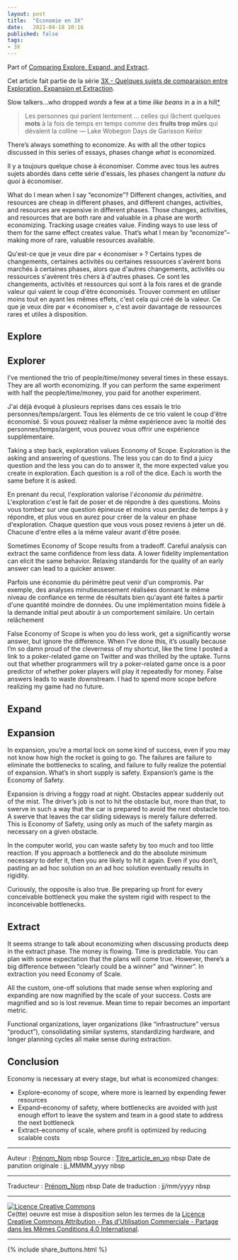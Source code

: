 ```yaml
---
layout: post
title:  "Economie en 3X"
date:   2021-04-18 10:16
published: false
tags:
- 3X
---
```


Part of [Comparing Explore, Expand, and Extract](https://www.facebook.com/notes/kent-beck/comparing-explore-expand-and-extract-topics-in-3x/1241983035834558).

Cet article fait partie de la série [3X - Quelques sujets de comparaison entre Exploration, Expansion et Extraction](http://www.les-traducteurs-agiles.org/2021/04/18/3x-quelques-sujets-de-comparaison-entre-exploration-expansion-et-extraction.html).

Slow talkers...who dropped _words_ a few at a time _like beans_ in a in a hill[*](https://l.facebook.com/l.php?u=https%3A%2F%2Fbooks.google.com%2Fbooks%3Fid%3D23BndRDqHNwC%26lpg%3DPT27%26ots%3DwYdlyvijB1%26dq%3Dwords%2520like%2520beans%2520into%2520a%2520hill%2520garrison%26pg%3DPT27%23v%3Donepage%26q%3Dwords%2520like%2520beans%2520into%2520a%2520hill%2520garrison%26f%3Dfalse&h=AT0r0tix9tm508mhIlPuLJiTikUVB-7O4tt9cHqX5ZipRjIQffpWpa4acAmnG9_YE5TNrggpEMu5exurJlReRplL6wmLgEDBYrVZNaz8nSd7ifyTt6spk2OOpYgErQkb0Ojityyg771VFkZ7ZfUSVydEoXs)

> Les personnes qui parlent lentement … celles qui lâchent quelques **mots** à la fois de temps en temps comme des **fruits trop mûrs** qui dévalent la colline — Lake Wobegon Days de Garisson Keilor

There’s always something to economize. As with all the other topics discussed in this series of essays, phases change _what_ is economized.

Il y a toujours quelque chose à économiser. Comme avec tous les autres sujets abordés dans cette série d'essais, les phases changent la _nature du quoi_ à économiser.

What do I mean when I say “economize”? Different changes, activities, and resources are cheap in different phases, and different changes, activities, and resources are expensive in different phases. Those changes, activities, and resources that are both rare and valuable in a phase are worth economizing. Tracking usage creates value. Finding ways to use less of them for the same effect creates value. That’s what I mean by “economize”–making more of rare, valuable resources available.

Qu'est-ce que je veux dire par « économiser » ? Certains types de changements, certaines activités ou certaines ressources s'avèrent bons marchés à certaines phases, alors que d'autres changements, activités ou ressources s'avèrent très chers à d'autres phases. Ce sont les changements, activités et ressources qui sont à la fois rares et de grande valeur qui valent le coup d'être économisés. Trouver comment en utiliser moins tout en ayant les mêmes effets, c'est cela qui créé de la valeur.  Ce que je veux dire par « économiser », c'est avoir davantage de ressources rares et utiles à disposition.

## Explore

## Explorer

I’ve mentioned the trio of people/time/money several times in these essays. They are all worth economizing. If you can perform the same experiment with half the people/time/money, you paid for another experiment.

J'ai déjà évoqué à plusieurs reprises dans ces essais le trio personnes/temps/argent. Tous les éléments de ce trio valent le coup d'être économisé. Si vous pouvez réaliser la même expérience avec la moitié des personnes/temps/argent, vous pouvez vous offrir une expérience supplémentaire.

Taking a step back, exploration values Economy of Scope. Exploration is the asking and answering of questions. The less you can do to find a juicy question and the less you can do to answer it, the more expected value you create in exploration. Each question is a roll of the dice. Each is worth the same before it is asked.

En prenant du recul, l'exploration valorise l'_économie du périmètre_. L'exploration c'est le fait de poser et de répondre à des questions. Moins vous tombez sur une question épineuse et moins vous perdez de temps à y répondre, et plus vous en aurez pour créer de la valeur en phase d'exploration. Chaque question que vous vous posez reviens à jeter un dé. Chacune d'entre elles a la même valeur avant d'être posée.

Sometimes Economy of Scope results from a tradeoff. Careful analysis can extract the same confidence from less data. A lower fidelity implementation can elicit the same behavior. Relaxing standards for the quality of an early answer can lead to a quicker answer.

Parfois une économie du périmètre peut venir d'un compromis. Par exemple, des analyses minutieusesement réalisées donnant le même niveau de confiance en terme de résultats bien qu'ayant été faites à partir d'une quantité moindre de données. Ou une implémentation moins fidèle à la demande initial peut aboutir à un comportement similaire. Un certain relâchement

False Economy of Scope is when you do less work, get a significantly worse answer, but ignore the difference. When I’ve done this, it’s usually because I’m so damn proud of the cleverness of my shortcut, like the time I posted a link to a poker-related game on Twitter and was thrilled by the uptake. Turns out that whether programmers will try a poker-related game once is a poor predictor of whether poker players will play it repeatedly for money. False answers leads to waste downstream. I had to spend more scope before realizing my game had no future.



## Expand

## Expansion

In expansion, you’re a mortal lock on some kind of success, even if you may not know how high the rocket is going to go. The failures are failure to eliminate the bottlenecks to scaling, and failure to fully realize the potential of expansion. What’s in short supply is safety. Expansion’s game is the Economy of Safety.



Expansion is driving a foggy road at night. Obstacles appear suddenly out of the mist. The driver’s job is not to hit the obstacle but, more than that, to swerve in such a way that the car is prepared to avoid the next obstacle too. A swerve that leaves the car sliding sideways is merely failure deferred. This is Economy of Safety, using only as much of the safety margin as necessary on a given obstacle.



In the computer world, you can waste safety by too much and too little reaction. If you approach a bottleneck and do the absolute minimum necessary to defer it, then you are likely to hit it again. Even if you don’t, pasting an ad hoc solution on an ad hoc solution eventually results in rigidity.



Curiously, the opposite is also true. Be preparing up front for every conceivable bottleneck you make the system rigid with respect to the inconceivable bottlenecks.



## Extract



It seems strange to talk about economizing when discussing products deep in the extract phase. The money is flowing. Time is predictable. You can plan with some expectation that the plans will come true. However, there’s a big difference between “clearly could be a winner” and “winner”. In extraction you need Economy of Scale.



All the custom, one-off solutions that made sense when exploring and expanding are now magnified by the scale of your success. Costs are magnified and so is lost revenue. Mean time to repair becomes an important metric.



Functional organizations, layer organizations (like “infrastructure” versus “product”), consolidating similar systems, standardizing hardware, and longer planning cycles all make sense during extraction.



## Conclusion



Economy is necessary at every stage, but what is economized changes:



- Explore–economy of scope, where more is learned by expending fewer resources
- Expand–economy of safety, where bottlenecks are avoided with just enough effort to leave the system and team in a good state to address the next bottleneck
- Extract–economy of scale, where profit is optimized by reducing scalable costs


---
Auteur : [Prénom_Nom](url_bio)  nbsp
Source : [Titre_article_en_vo](url_article_en_vo)  nbsp
Date de parution originale : jj_MMMM_yyyy  nbsp

---
Traducteur : [Prénom_Nom](url_bio)  nbsp
Date de traduction : jj/mm/yyyy  nbsp

---

<a rel="license" href="http://creativecommons.org/licenses/by-nc-sa/4.0/"><img alt="Licence Creative Commons" style="border-width:0" src="http://i.creativecommons.org/l/by-nc-sa/4.0/88x31.png" /></a><br />Ce(tte) oeuvre est mise à disposition selon les termes de la <a rel="license" href="http://creativecommons.org/licenses/by-nc-sa/4.0/">Licence Creative Commons Attribution - Pas d'Utilisation Commerciale - Partage dans les Mêmes Conditions 4.0 International</a>.

---

{% include share_buttons.html %}
